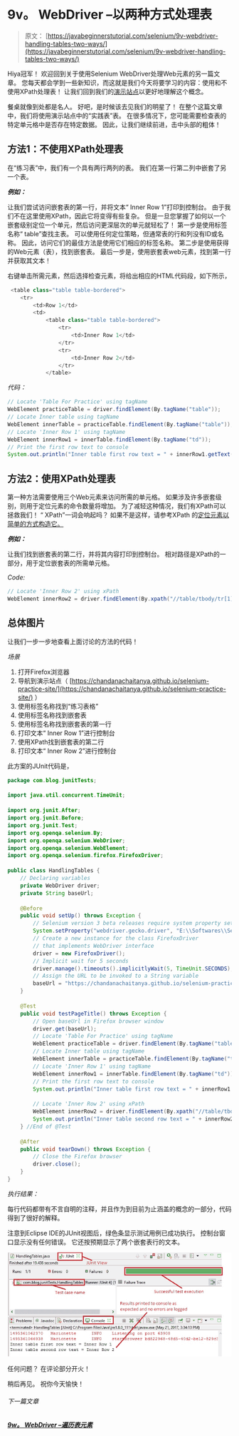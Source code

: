 # 9v。 WebDriver –以两种方式处理表

> 原文： [https://javabeginnerstutorial.com/selenium/9v-webdriver-handling-tables-two-ways/](https://javabeginnerstutorial.com/selenium/9v-webdriver-handling-tables-two-ways/)

Hiya冠军！ 欢迎回到关于使用Selenium WebDriver处理Web元素的另一篇文章。 您每天都会学到一些新知识，而这就是我们今天将要学习的内容：使用和不使用XPath处理表！ 让我们回到我们的[演示站点](https://chandanachaitanya.github.io/selenium-practice-site/)以更好地理解这个概念。

餐桌就像到处都是名人。 好吧，是时候该去见我们的明星了！ 在整个这篇文章中，我们将使用演示站点中的“实践表”表。 在很多情况下，您可能需要检查表的特定单元格中是否存在特定数据。 因此，让我们继续前进，击中头部的粗体！

## **方法1：不使用XPath处理表**

在“练习表”中，我们有一个具有两行两列的表。 我们在第一行第二列中嵌套了另一个表。

***例如：***

让我们尝试访问嵌套表的第一行，并将文本“ Inner Row 1”打印到控制台。 由于我们不在这里使用XPath，因此它将变得有些复杂。 但是一旦您掌握了如何以一个嵌套级别定位一个单元，然后访问更深层次的单元就轻松了！ 第一步是使用标签名称“ table”查找主表。 可以使用任何定位策略，但通常表的行和列没有ID或名称。 因此，访问它们的最佳方法是使用它们相应的标签名称。 第二步是使用获得的Web元素（表），找到嵌套表。 最后一步是，使用嵌套表web元素，找到第一行并获取其文本！

右键单击所需元素，然后选择检查元素，将给出相应的HTML代码段，如下所示，

```java
 <table class="table table-bordered">         
	<tr>          
		<td>Row 1</td>           
		<td>                 
			<table class="table table-bordered">                    
				<tr>
					<td>Inner Row 1</td>
				</tr>
                <tr>
					<td>Inner Row 2</td>
				</tr>                 
			</table> 
```

*代码：*

```java
// Locate 'Table For Practice' using tagName
WebElement practiceTable = driver.findElement(By.tagName("table"));
// Locate Inner table using tagName
WebElement innerTable = practiceTable.findElement(By.tagName("table"));
// Locate 'Inner Row 1' using tagName
WebElement innerRow1 = innerTable.findElement(By.tagName("td"));
// Print the first row text to console
System.out.println("Inner table first row text = " + innerRow1.getText());
```

## **方法2：使用XPath处理表**

第一种方法需要使用三个Web元素来访问所需的单元格。 如果涉及许多嵌套级别，则用于定位元素的命令数量将增加。 为了减轻这种情况，我们有XPath可以拯救我们！ “ XPath”一词会响起吗？ 如果不是这样，请参考XPath 的[定位元素以简单的方式构造它。](https://javabeginnerstutorial.com/selenium/9n-webdriver-locating-elements-4a/)

***例如：***

让我们找到嵌套表的第二行，并将其内容打印到控制台。 相对路径是XPath的一部分，用于定位嵌套表的所需单元格。

*Code:*

```java
// Locate 'Inner Row 2' using xPath
WebElement innerRow2 = driver.findElement(By.xpath("//table/tbody/tr[1]/td[2]/table/tbody/tr[2]/td[1]"));
```

## **总体图片**

让我们一步一步地查看上面讨论的方法的代码！

*场景*

1.  打开Firefox浏览器
2.  导航到演示站点（ [https://chandanachaitanya.github.io/selenium-practice-site/](https://chandanachaitanya.github.io/selenium-practice-site/) ）
3.  使用标签名称找到“练习表格”
4.  使用标签名称找到嵌套表
5.  使用标签名称找到嵌套表的第一行
6.  打印文本“ Inner Row 1”进行控制台
7.  使用XPath找到嵌套表的第二行
8.  打印文本“ Inner Row 2”进行控制台

此方案的JUnit代码是，

```java
package com.blog.junitTests;

import java.util.concurrent.TimeUnit;

import org.junit.After;
import org.junit.Before;
import org.junit.Test;
import org.openqa.selenium.By;
import org.openqa.selenium.WebDriver;
import org.openqa.selenium.WebElement;
import org.openqa.selenium.firefox.FirefoxDriver;

public class HandlingTables {
	// Declaring variables
	private WebDriver driver;
	private String baseUrl;

	@Before
	public void setUp() throws Exception {
		// Selenium version 3 beta releases require system property set up
		System.setProperty("webdriver.gecko.driver", "E:\\Softwares\\Selenium\\geckodriver-v0.10.0-win64\\geckodriver.exe");
		// Create a new instance for the class FirefoxDriver
		// that implements WebDriver interface
		driver = new FirefoxDriver();
		// Implicit wait for 5 seconds
		driver.manage().timeouts().implicitlyWait(5, TimeUnit.SECONDS);
		// Assign the URL to be invoked to a String variable
		baseUrl = "https://chandanachaitanya.github.io/selenium-practice-site/";
	}

	@Test
	public void testPageTitle() throws Exception {
		// Open baseUrl in Firefox browser window
		driver.get(baseUrl);
		// Locate 'Table For Practice' using tagName
		WebElement practiceTable = driver.findElement(By.tagName("table"));
		// Locate Inner table using tagName
		WebElement innerTable = practiceTable.findElement(By.tagName("table"));
		// Locate 'Inner Row 1' using tagName
		WebElement innerRow1 = innerTable.findElement(By.tagName("td"));
		// Print the first row text to console
		System.out.println("Inner table first row text = " + innerRow1.getText());

		// Locate 'Inner Row 2' using xPath
		WebElement innerRow2 = driver.findElement(By.xpath("//table/tbody/tr[1]/td[2]/table/tbody/tr[2]/td[1]"));
		System.out.println("Inner table second row text = " + innerRow2.getText());
	} //End of @Test

	@After
	public void tearDown() throws Exception {
		// Close the Firefox browser
		driver.close();
	}
}
```

*执行结果：*

每行代码都带有不言自明的注释，并且作为到目前为止涵盖的概念的一部分，代码得到了很好的解释。

注意到Eclipse IDE的JUnit视图后，绿色条显示测试用例已成功执行。 控制台窗口显示没有任何错误。 它还按预期显示了两个嵌套表行的文本。

![Handling tables eclipse output](img/550c64f7ac9901b92446c71830a0834f.png)

任何问题？ 在评论部分开火！

稍后再见。 祝你今天愉快！

###### 下一篇文章

##### [9w。 WebDriver –遍历表元素](https://javabeginnerstutorial.com/selenium/9w-webdriver-looping-table-elements/ "9w. WebDriver – Looping through table elements")